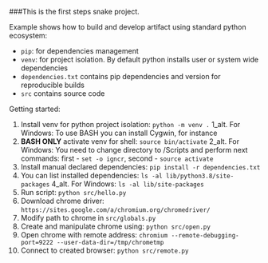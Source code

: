 ###This is the first steps snake project.

Example shows how to build and develop artifact using standard python ecosystem:
- `pip`: for dependencies management
- `venv`: for project isolation. By default python installs user or system wide dependencies
- `dependencies.txt` contains pip dependencies and version for reproducible builds
- `src` contains source code

Getting started:
1. Install venv for python project isolation: `python -m venv .`
  1_alt. For Windows: To use BASH you can install Cygwin, for instance
2. **BASH ONLY** activate venv for shell: `source bin/activate`
  2_alt. For Windows: You need to change directory to /Scripts and perform next commands: first - `set -o igncr`, second - `source activate
` 
3. Install manual declared dependencies: `pip install -r dependencies.txt`
4. You can list installed dependencies: `ls -al lib/python3.8/site-packages`
  4_alt. For Windows: `ls -al lib/site-packages`
5. Run script: `python src/hello.py`
6. Download chrome driver: `https://sites.google.com/a/chromium.org/chromedriver/`
7. Modify path to chrome in `src/globals.py`
8. Create and manipulate chrome using: `python src/open.py`
9. Open chrome with remote address: `chromium --remote-debugging-port=9222 --user-data-dir=/tmp/chrometmp`
10. Connect to created browser: `python src/remote.py`